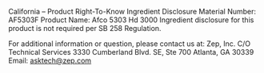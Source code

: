  
 
 
California – Product Right-To-Know Ingredient Disclosure 
Material Number: AF5303F 
Product Name: Afco 5303 Hd 3000 
Ingredient disclosure for this product is not required per SB 258 Regulation. 
 
For additional information or question, please contact us at: 
Zep, Inc. 
C/O Technical Services 
3330 Cumberland Blvd. SE, Ste 700 
Atlanta, GA 30339 
Email: asktech@zep.com 
 
 
 
 
